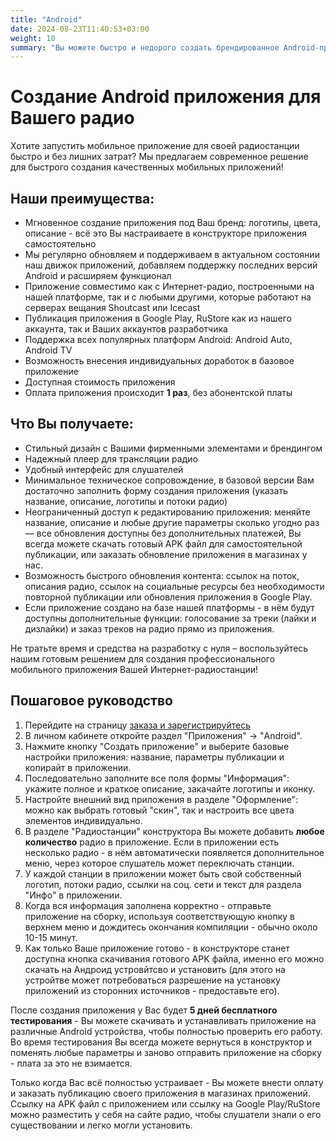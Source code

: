 ```yaml
---
title: "Android"
date: 2024-08-23T11:40:53+03:00
weight: 10
summary: "Вы можете быстро и недорого создать брендированное Android-приложение для своей радиостанции с помощью нашей платформы — без программирования, с настраиваемым дизайном, интеграцией потоков вещания и возможностью публикации в магазинах приложений Google Play и RuStore; обновления бесплатны, тестирование доступно до оплаты, а платёж — только одноразовый."
---
```


# Создание Android приложения для Вашего радио
Хотите запустить мобильное приложение для своей радиостанции быстро и без лишних затрат? Мы предлагаем современное решение для быстрого создания качественных мобильных приложений!

## Наши преимущества:
- Мгновенное создание приложения под Ваш бренд: логотипы, цвета, описание - всё это Вы настраиваете в конструкторе приложения самостоятельно
- Мы регулярно обновляем и поддерживаем в актуальном состоянии наш движок приложений, добавляем поддержку последних версий Android и расширяем функционал
- Приложение совместимо как с Интернет-радио, построенными на нашей платформе, так и с любыми другими, которые работают на серверах вещания Shoutcast или Icecast
- Публикация приложения в Google Play, RuStore как из нашего аккаунта, так и Ваших аккаунтов разработчика
- Поддержка всех популярных платформ Android: Android Auto, Android TV
- Возможность внесения индивидуальных доработок в базовое приложение
- Доступная стоимость приложения
- Оплата приложения происходит **1 раз**, без абонентской платы

## Что Вы получаете:
- Стильный дизайн с Вашими фирменными элементами и брендингом
- Надежный плеер для трансляции радио
- Удобный интерфейс для слушателей
- Минимальное техническое сопровождение, в базовой версии Вам достаточно заполнить форму создания приложения (указать название, описание, логотипы и потоки радио)
- Неограниченный доступ к редактированию приложения: меняйте название, описание и любые другие параметры сколько угодно раз — все обновления доступны без дополнительных платежей, Вы всегда можете скачать готовый APK файл для самостоятельной публикации, или заказать обновление приложения в магазинах у нас.
- Возможность быстрого обновления контента: ссылок на поток, описания радио, ссылок на социальные ресурсы без необходимости повторной публикации или обновления приложения в Google Play.
- Если приложение создано на базе нашей платформы - в нём будут доступны дополнительные функции: голосование за треки (лайки и дизлайки) и заказ треков на радио прямо из приложения.

Не тратьте время и средства на разработку с нуля – воспользуйтесь нашим готовым решением для создания профессионального мобильного приложения Вашей Интернет-радиостанции!

## Пошаговое руководство
1. Перейдите на страницу <a href="https://app.radio-tochka.com/login/" target="_blank">заказа и зарегистрируйтесь</a>
2. В личном кабинете откройте раздел "Приложения" -> "Android".
3. Нажмите кнопку "Создать приложение" и выберите базовые настройки приложения: название, параметры публикации и копирайт в приложении.
4. Последовательно заполните все поля формы "Информация": укажите полное и краткое описание, закачайте логотипы и иконку.
5. Настройте внешний вид приложения в разделе "Оформление": можно как выбрать готовый "скин", так и настроить все цвета элементов индивидуально.
6. В разделе "Радиостанции" конструктора Вы можете добавить **любое количество** радио в приложение. Если в приложении есть несколько радио - в нём автоматически появляется дополнительное меню, через которое слушатель может переключать станции.
7. У каждой станции в приложении может быть свой собственный логотип, потоки радио, ссылки на соц. сети и текст для раздела "Инфо" в приложении.
8. Когда вся информация заполнена корректно - отправьте приложение на сборку, используя соответствующую кнопку в верхнем меню и дождитесь окончания компиляции - обычно около 10-15 минут.
9. Как только Ваше приложение готово - в конструкторе станет доступна кнопка скачивания готового APK файла, именно его можно скачать на Андроид устровйтсво и установить (для этого на устройтве может потребоваться разрешение на установку приложений из сторонних источников - предоставьте его).

После создания приложения у Вас будет **5 дней бесплатного тестирования** - Вы можете скачивать и устанавливать приложение на различные Android устройства, чтобы полностью проверить его работу. Во время тестирования Вы всегда можете вернуться в конструктор и поменять любые параметры и заново отправить приложение на сборку - плата за это не взимается.

Только когда Вас всё полностью устраивает - Вы можете внести оплату и заказать публикацию своего приложения в магазинах приложений.
Ссылку на APK файл с приложением или ссылку на Google Play/RuStore можно разместить у себя на сайте радио, чтобы слушатели знали о его существовании и легко могли установить.
